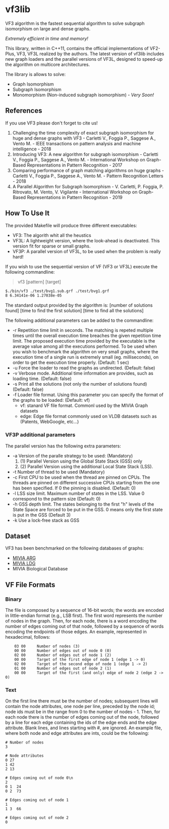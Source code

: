 # vf3lib
VF3 algorithm is the fastest sequential algorithm to solve subgraph isomorphism on large and dense graphs.

*Extremely efficient in time and memory!*

This library, written in C++11, contains the official implementations of VF2-Plus, VF3, VF3L realized by the authors.
The latest version of vf3lib includes new graph loaders and the parallel versions of VF3L, designed to speed-up the algorithm on multicore architectures.

The library is allows to solve: 
* Graph Isomorphism
* Subgraph Isomorphism
* Monomorphism (Non-induced subgraph isomorphism) - *Very Soon!*

## References

If you use VF3 please don't forget to cite us!

1. Challenging the time complexity of exact subgraph isomorphism for huge and dense graphs with VF3 - Carletti V., Foggia P., Saggese A., Vento M. - IEEE transactions on pattern analysis and machine intelligence - 2018
2. Introducing VF3: A new algorithm for subgraph isomorphism - Carletti V., Foggia P., Saggese A., Vento M. - International Workshop on Graph-Based Representations in Pattern Recognition - 2017
3. Comparing performance of graph matching algorithms on huge graphs - Carletti V., Foggia P., Saggese A., Vento M. - Pattern Recognition Letters - 2018
4. A Parallel Algorithm for Subgraph Isomorphism - V. Carletti, P. Foggia, P. Ritrovato, M. Vento, V. Vigilante - International Workshop on Graph-Based Representations in Pattern Recognition - 2019

## How To Use It
The provided Makefile will produce three different executables:
- VF3: The algorith whit all the heustics
- VF3L: A lightweight version, where the look-ahead is deactivated. This version fit for sparse or small graphs.
- VF3P: A parallel version of VF3L, to be used when the problem is really hard! 

If you wish to use the sequential version of VF (VF3 or VF3L) execute the following commandline: 

> vf3 [pattern] [target]

```bash
$./bin/vf3 ./test/bvg1.sub.grf ./test/bvg1.grf
8 6.34141e-06 1.27038e-05
```

The standard output provided by the algorithm is: [number of solutions found] [time to find the first solution] [time to find all the solutions]

The following additional parameters can be added to the commandline:
* -r Repetition time limit in seconds. The matching is repeted multiple times until the overall execution time breaches the given repetition time limit. The proposed execution time provided by the executable is the average value among all the executions performed. To be used when you wish to benchmark the algorithm on very small graphs, where the execution time of a single run is extremely small (eg. milliseconds), on order to get the execution time properly. (Default: 1 sec)
* -u Force the loader to read the graphs as undirected. (Default: false)
* -v Verbose mode. Additional time information are provides, such as loading time. (Default: false)
* -s Print all the solutions (not only the number of solutions found) (Default: false)
* -f Loader file format. Using this parameter you can specify the format of the graphs to be loaded: (Default: vf)
  * vf: stanard VF file format. Commonl used by the MIVIA Graph datasets
  * edge: Edge file format commonly used on VLDB datasets such as (Patents, WebGoogle, etc...)

### VF3P additional parameters
The parallel version has the following extra parameters:
* -a Version of the paralle strategy to be used: (Mandatory)
  1. (1) Parallel Version using the Global State Stack (GSS) only
  2. (2) Parallel Version using the additional Local State Stack (LSS).
* -t Number of thread to be used (Mandatory)
* -c First CPU to be used when the thread are pinned on CPUs. The threads are pinned on different successive CPUs starting from the one has been specified. If 0 the pinning is disabled. (Default: 0)
* -l LSS size limit. Maximum number of states in the LSS. Value 0 correspond to the pattern size (Default: 0)
* -h GSS depth limit. The states belonging to the first "h" levels of the State Space are forced to be put in the GSS. 0 means only the first state is put in the GSS (Default 3)
* -k Use a lock-free stack as GSS

## Dataset
VF3 has been benchmarked on the following databases of graphs:
* [MIVIA ARG](https://mivia.unisa.it/datasets/graph-database/arg-database/)
* [MIVIA LDG](https://mivia.unisa.it/datasets/graph-database/mivia2-graph-database/)
* MIVIA Biological Database

## VF File Formats

### Binary
The file is composed by a sequence of 16-bit words; the words are encoded in little-endian format (e.g., LSB first).
The first word represents the number of nodes in the graph. Then, for each node, there is a word encoding the number of edges coming out of that node, followed by a sequence of words encoding the endpoints of those edges.
An example, represented in hexadecimal, follows:

```
    03 00     Number of nodes (3)
    00 00     Number of edges out of node 0 (0)
    02 00     Number of edges out of node 1 (2)
    00 00     Target of the first edge of node 1 (edge 1 -> 0)
    02 00     Target of the second edge of node 1 (edge 1 -> 2)
    01 00     Number of edges out of node 2 (1)
    00 00     Target of the first (and only) edge of node 2 (edge 2 -> 0)
```
    
### Text
On the first line there must be the number of nodes; subsequent lines will contain the node attributes, one node per line, preceded by the node id; node ids must be in the range from 0 to the number of nodes - 1.
Then, for each node there is the number of edges coming out of the node, followed by a line for each edge containing the ids of the edge ends and the edge attribute. 
Blank lines, and lines starting with #, are ignored.
An example file, where both node and edge attributes are ints, could be the following:

```
# Number of nodes
3

# Node attributes
0 27
1 42
2 13	 

# Edges coming out of node 0\n
2
0 1  24
0 2  73

# Edges coming out of node 1
1
1 3  66

# Edges coming out of node 2
0
```
